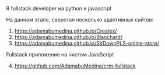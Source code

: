 Я fullstack developer на python и javascript

На данном этапе, сверстал несколько адаптивных сайтов:

1. https://adamabumedina.github.io/Createx/
2. https://adamabumedina.github.io/Blanchard/
3. https://adamabumedina.github.io/SitDownPLS-online-store/

Fullstack приложение на чистом JavaScript

4. https://github.com/AdamabuMedina/crm-fullstack
